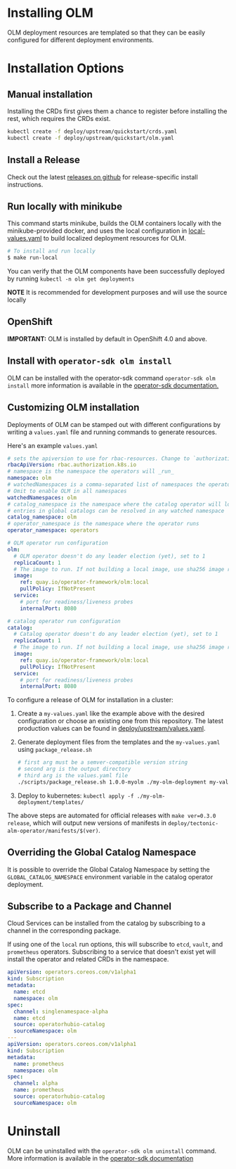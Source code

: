 # Installing OLM

OLM deployment resources are templated so that they can be easily configured for different deployment environments.

# Installation Options

## Manual installation 

Installing the CRDs first gives them a chance to register before installing the rest, which requires the CRDs exist.
```bash
kubectl create -f deploy/upstream/quickstart/crds.yaml
kubectl create -f deploy/upstream/quickstart/olm.yaml
```

## Install a Release

Check out the latest [releases on github](https://github.com/operator-framework/operator-lifecycle-manager/releases) for release-specific install instructions.

## Run locally with minikube

This command starts minikube, builds the OLM containers locally with the minikube-provided docker, and uses the local configuration in [local-values.yaml](local-values.yaml) to build localized deployment resources for OLM.

```bash
# To install and run locally
$ make run-local
```

You can verify that the OLM components have been successfully deployed by running `kubectl -n olm get deployments`

**NOTE** It is recommended for development purposes and will use the source locally

## OpenShift

**IMPORTANT:** OLM is installed by default in OpenShift 4.0 and above.

## Install with `operator-sdk olm install`

OLM can be installed with the operator-sdk command `operator-sdk olm install` more information is available in the [operator-sdk documentation.](https://sdk.operatorframework.io/docs/cli/operator-sdk_olm_install/)

## Customizing OLM installation 

Deployments of OLM can be stamped out with different configurations by writing a `values.yaml` file and running commands to generate resources.

Here's an example `values.yaml`

```yaml
# sets the apiversion to use for rbac-resources. Change to `authorization.openshift.io` for openshift
rbacApiVersion: rbac.authorization.k8s.io
# namespace is the namespace the operators will _run_
namespace: olm
# watchedNamespaces is a comma-separated list of namespaces the operators will _watch_ for OLM resources.
# Omit to enable OLM in all namespaces
watchedNamespaces: olm
# catalog_namespace is the namespace where the catalog operator will look for global catalogs.
# entries in global catalogs can be resolved in any watched namespace
catalog_namespace: olm
# operator_namespace is the namespace where the operator runs
operator_namespace: operators

# OLM operator run configuration
olm:
  # OLM operator doesn't do any leader election (yet), set to 1
  replicaCount: 1
  # The image to run. If not building a local image, use sha256 image references
  image:
    ref: quay.io/operator-framework/olm:local
    pullPolicy: IfNotPresent
  service:
    # port for readiness/liveness probes
    internalPort: 8080

# catalog operator run configuration
catalog:
  # Catalog operator doesn't do any leader election (yet), set to 1
  replicaCount: 1
  # The image to run. If not building a local image, use sha256 image references
  image:
    ref: quay.io/operator-framework/olm:local
    pullPolicy: IfNotPresent
  service:
    # port for readiness/liveness probes
    internalPort: 8080
```

To configure a release of OLM for installation in a cluster:

1. Create a `my-values.yaml` like the example above with the desired configuration or choose an existing one from this repository. The latest production values can be found in [deploy/upstream/values.yaml](../../deploy/upstream/values.yaml).
1. Generate deployment files from the templates and the `my-values.yaml` using `package_release.sh`

   ```bash
   # first arg must be a semver-compatible version string
   # second arg is the output directory
   # third arg is the values.yaml file
   ./scripts/package_release.sh 1.0.0-myolm ./my-olm-deployment my-values.yaml
   ```

1. Deploy to kubernetes: `kubectl apply -f ./my-olm-deployment/templates/`

The above steps are automated for official releases with `make ver=0.3.0 release`, which will output new versions of manifests in `deploy/tectonic-alm-operator/manifests/$(ver)`.

## Overriding the Global Catalog Namespace

It is possible to override the Global Catalog Namespace by setting the `GLOBAL_CATALOG_NAMESPACE` environment variable in the catalog operator deployment.

## Subscribe to a Package and Channel

Cloud Services can be installed from the catalog by subscribing to a channel in the corresponding package.

If using one of the `local` run options, this will subscribe to `etcd`, `vault`, and `prometheus` operators. Subscribing to a service that doesn't exist yet will install the operator and related CRDs in the namespace.

```yaml
apiVersion: operators.coreos.com/v1alpha1
kind: Subscription
metadata:
  name: etcd
  namespace: olm
spec:
  channel: singlenamespace-alpha
  name: etcd
  source: operatorhubio-catalog
  sourceNamespace: olm
---
apiVersion: operators.coreos.com/v1alpha1
kind: Subscription
metadata:
  name: prometheus
  namespace: olm
spec:
  channel: alpha
  name: prometheus
  source: operatorhubio-catalog
  sourceNamespace: olm
```

# Uninstall

OLM can be uninstalled with the `operator-sdk olm uninstall` command. More information is available in the [operator-sdk documentation](https://sdk.operatorframework.io/docs/cli/operator-sdk_olm_uninstall/)
